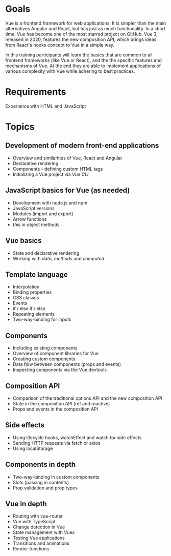 # Goals

Vue is a frontend framework for web applications. It is simpler than the main alternatives Angular and React, but has just as much functionality. In a short time, Vue has become one of the most starred project on GitHub. Vue 3, released in 2020, features the new composition API, which brings ideas from React's hooks concept to Vue in a simple way.

In this training participants will learn the basics that are common to all frontend frameworks (like Vue or React), and the the specific features and mechanisms of Vue. At the end they are able to implement applications of various complexity with Vue while adhering to best practices.

# Requirements

Experience with HTML and JavaScript

# Topics

## Development of modern front-end applications

- Overview and similarities of Vue, React and Angular
- Declarative rendering
- Components - defining custom HTML tags
- Initializing a Vue project via _Vue CLI_

## JavaScript basics for Vue (as needed)

- Development with node.js and npm
- JavaScript versions
- Modules (import and export)
- Arrow functions
- _this_ in object methods

## Vue basics

- State and declarative rendering
- Working with _data_, _methods_ and _computed_

## Template language

- Interpolation
- Binding properties
- CSS classes
- Events
- if / else if / else
- Repeating elements
- Two-way-binding for inputs

## Components

- Including existing components
- Overview of component libraries for Vue
- Creating custom components
- Data flow between components (props and events)
- Inspecting components via the Vue devtools

## Composition API

- Comparison of the traditional options API and the new composition API
- State in the composition API (ref and reactive)
- Props and events in the composition API

## Side effects

- Using lifecycle hooks, watchEffect and watch for side effects
- Sending HTTP requests via fetch or axios
- Using localStorage

## Components in depth

- Two-way-binding in custom components
- Slots (passing in contents)
- Prop validation and prop types

## Vue in depth

- Routing with vue-router
- Vue with TypeScript
- Change detection in Vue
- State management with Vuex
- Testing Vue applications
- Transitions and animations
- Render functions
